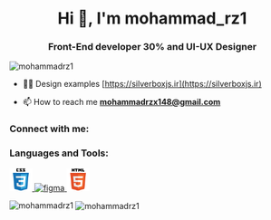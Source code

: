 <h1 align="center">Hi 👋, I'm mohammad_rz1</h1>
<h3 align="center">Front-End developer 30% and UI-UX Designer</h3>

<p align="left"> <img src="https://komarev.com/ghpvc/?username=mohammadrz1&label=Profile%20views&color=0e75b6&style=flat" alt="mohammadrz1" /> </p>

- 👨‍💻 Design examples [https://silverboxjs.ir](https://silverboxjs.ir)

- 📫 How to reach me **mohammadrzx148@gmail.com**

<h3 align="left">Connect with me:</h3>
<p align="left">
</p>

<h3 align="left">Languages and Tools:</h3>
<p align="left"> <a href="https://www.w3schools.com/css/" target="_blank" rel="noreferrer"> <img src="https://raw.githubusercontent.com/devicons/devicon/master/icons/css3/css3-original-wordmark.svg" alt="css3" width="40" height="40"/> </a> <a href="https://www.figma.com/" target="_blank" rel="noreferrer"> <img src="https://www.vectorlogo.zone/logos/figma/figma-icon.svg" alt="figma" width="40" height="40"/> </a> <a href="https://www.w3.org/html/" target="_blank" rel="noreferrer"> <img src="https://raw.githubusercontent.com/devicons/devicon/master/icons/html5/html5-original-wordmark.svg" alt="html5" width="40" height="40"/> </a> </p>

<p><img align="left" src="https://github-readme-stats.vercel.app/api/top-langs?username=mohammadrz1&show_icons=true&locale=en&layout=compact" alt="mohammadrz1" /></p>

<p>&nbsp;<img align="center" src="https://github-readme-stats.vercel.app/api?username=mohammadrz1&show_icons=true&locale=en" alt="mohammadrz1" /></p>
